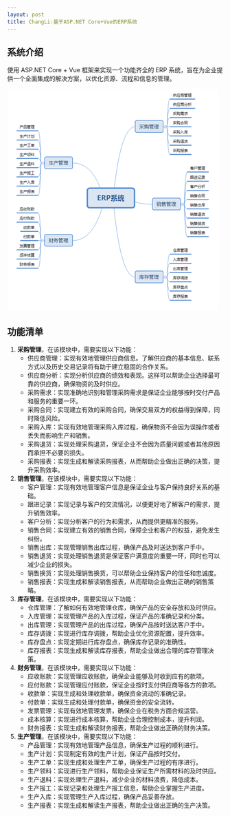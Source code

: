 ```yaml
---
layout: post
title: ChangLi:基于ASP.NET Core+Vue的ERP系统
---
```


## 系统介绍

使用 ASP\.NET Core + Vue 框架来实现一个功能齐全的 ERP 系统，旨在为企业提供一个全面集成的解决方案，以优化资源、流程和信息的管理。

![](https://raw.githubusercontent.com/zcqiand/nanrong/gh-pages/assets/img/202401/QQ20240115220720.png)

## 功能清单

1. **采购管理**，在该模块中，需要实现以下功能：
   - 供应商管理：实现有效地管理供应商信息。了解供应商的基本信息、联系方式以及历史交易记录将有助于建立稳固的合作关系。
   - 供应商分析：实现分析供应商的绩效和表现。这样可以帮助企业选择最可靠的供应商，确保物资的及时供应。
   - 采购需求：实现准确地识别和管理采购需求是保证企业能够按时交付产品和服务的重要一环。
   - 采购合同：实现建立有效的采购合同，确保交易双方的权益得到保障，同时降低风险。
   - 采购入库：实现有效地管理采购入库过程，确保物资不会因为误操作或者丢失而影响生产和销售。
   - 采购退货：实现处理采购退货，保证企业不会因为质量问题或者其他原因而承担不必要的损失。
   - 采购报表：实现生成和解读采购报表，从而帮助企业做出正确的决策，提升采购效率。
2. **销售管理**，在该模块中，需要实现以下功能：
   - 客户管理：实现有效地管理客户信息是保证企业与客户保持良好关系的基础。
   - 跟进记录：实现记录与客户的交流情况，以便更好地了解客户的需求，提升销售效率。
   - 客户分析：实现分析客户的行为和需求，从而提供更精准的服务。
   - 销售合同：实现建立有效的销售合同，保障企业和客户的权益，避免发生纠纷。
   - 销售出库：实现管理销售出库过程，确保产品及时送达到客户手中。
   - 销售退货：实现处理销售退货是保证客户满意度的重要一环，同时也可以减少企业的损失。
   - 销售换货：实现处理销售换货，可以帮助企业保持客户的信任和忠诚度。
   - 销售报表：实现生成和解读销售报表，从而帮助企业做出正确的销售策略。
3. **库存管理**，在该模块中，需要实现以下功能：
   - 仓库管理：了解如何有效地管理仓库，确保产品的安全存放和及时供应。
   - 入库管理：实现管理产品的入库过程，保证产品的准确记录和分类。
   - 出库管理：实现管理产品的出库过程，确保产品按时送达客户手中。
   - 库存调拨：实现进行库存调拨，帮助企业优化资源配置，提升效率。
   - 库存盘点：实现定期进行库存盘点，确保库存记录的准确性。
   - 库存报表：实现生成和解读库存报表，帮助企业做出合理的库存管理决策。
4. **财务管理**，在该模块中，需要实现以下功能：
   - 应收账款：实现管理应收账款，确保企业能够及时收到应有的款项。
   - 应付账款：实现管理应付账款，保证企业按时支付供应商等各方的款项。
   - 收款单：实现生成和处理收款单，确保资金流动的准确记录。
   - 付款单：实现生成和处理付款单，确保资金的安全流转。
   - 发票管理：实现有效地管理发票，确保企业在税务方面合规运营。
   - 成本核算：实现进行成本核算，帮助企业合理控制成本，提升利润。
   - 财务报表：实现生成和解读财务报表，帮助企业做出正确的财务决策。
5. **生产管理**，在该模块中，需要实现以下功能：
   - 产品管理：实现有效地管理产品信息，确保生产过程的顺利进行。
   - 生产计划：实现制定有效的生产计划，保证产品按时交付。
   - 生产工单：实现生成和处理生产工单，确保生产过程的有序进行。
   - 生产领料：实现进行生产领料，帮助企业保证生产所需材料的及时供应。
   - 生产退料：实现处理生产退料，减少企业的材料浪费，降低成本。
   - 生产报工：实现记录和处理生产报工信息，帮助企业掌握生产进度。
   - 生产入库：实现管理生产入库过程，确保产品妥善存放。
   - 生产报表：实现生成和解读生产报表，帮助企业做出正确的生产决策。
